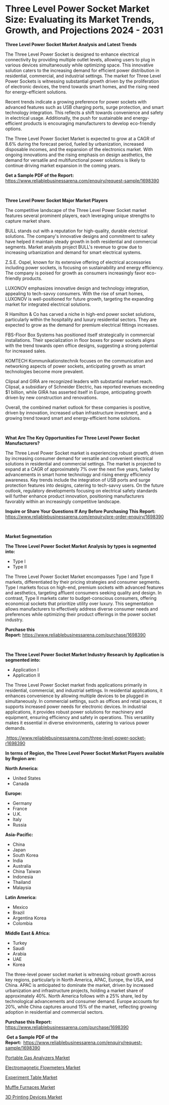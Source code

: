 <p><h1>Three Level Power Socket Market Size: Evaluating its Market Trends, Growth, and Projections 2024 - 2031</h1></p><p><strong>Three Level Power Socket Market Analysis and Latest Trends</strong></p>
<p><p>The Three Level Power Socket is designed to enhance electrical connectivity by providing multiple outlet levels, allowing users to plug in various devices simultaneously while optimizing space. This innovative solution caters to the increasing demand for efficient power distribution in residential, commercial, and industrial settings. The market for Three Level Power Sockets is witnessing substantial growth driven by the proliferation of electronic devices, the trend towards smart homes, and the rising need for energy-efficient solutions.</p><p>Recent trends indicate a growing preference for power sockets with advanced features such as USB charging ports, surge protection, and smart technology integration. This reflects a shift towards convenience and safety in electrical usage. Additionally, the push for sustainable and energy-efficient products is encouraging manufacturers to develop eco-friendly options.</p><p>The Three Level Power Socket Market is expected to grow at a CAGR of 8.6% during the forecast period, fueled by urbanization, increased disposable incomes, and the expansion of the electronics market. With ongoing innovations and the rising emphasis on design aesthetics, the demand for versatile and multifunctional power solutions is likely to continue driving market expansion in the coming years.</p></p>
<p><strong>Get a Sample PDF of the Report:&nbsp;</strong> <a href="https://www.reliablebusinessarena.com/enquiry/request-sample/1698390?utm_campaign=1740&utm_medium=2&utm_source=Github&utm_content=ia&utm_term=20102024&utm_id=three-level-power-socket">https://www.reliablebusinessarena.com/enquiry/request-sample/1698390</a></p>
<p>&nbsp;</p>
<p><strong>Three Level Power Socket Major Market Players</strong></p>
<p><p>The competitive landscape of the Three Level Power Socket market features several prominent players, each leveraging unique strengths to capture market share. </p><p>BULL stands out with a reputation for high-quality, durable electrical solutions. The company's innovative designs and commitment to safety have helped it maintain steady growth in both residential and commercial segments. Market analysts project BULL's revenue to grow due to increasing urbanization and demand for smart electrical systems.</p><p>Z.S.E. Ospel, known for its extensive offering of electrical accessories including power sockets, is focusing on sustainability and energy efficiency. The company is poised for growth as consumers increasingly favor eco-friendly products.</p><p>LUXONOV emphasizes innovative design and technology integration, appealing to tech-savvy consumers. With the rise of smart homes, LUXONOV is well-positioned for future growth, targeting the expanding market for integrated electrical solutions.</p><p>R Hamilton & Co has carved a niche in high-end power socket solutions, particularly within the hospitality and luxury residential sectors. They are expected to grow as the demand for premium electrical fittings increases.</p><p>FBS-Floor Box Systems has positioned itself strategically in commercial installations. Their specialization in floor boxes for power sockets aligns with the trend towards open office designs, suggesting a strong potential for increased sales.</p><p>KOMTECH Kommunikationstechnik focuses on the communication and networking aspects of power sockets, anticipating growth as smart technologies become more prevalent.</p><p>Clipsal and GIRA are recognized leaders with substantial market reach. Clipsal, a subsidiary of Schneider Electric, has reported revenues exceeding $1 billion, while GIRA has asserted itself in Europe, anticipating growth driven by new construction and renovations.</p><p>Overall, the combined market outlook for these companies is positive, driven by innovation, increased urban infrastructure investment, and a growing trend toward smart and energy-efficient home solutions.</p></p>
<p>&nbsp;</p>
<p><strong>What Are The Key Opportunities For Three Level Power Socket Manufacturers?</strong></p>
<p><p>The Three Level Power Socket market is experiencing robust growth, driven by increasing consumer demand for versatile and convenient electrical solutions in residential and commercial settings. The market is projected to expand at a CAGR of approximately 7% over the next five years, fueled by advancements in smart home technology and rising energy efficiency awareness. Key trends include the integration of USB ports and surge protection features into designs, catering to tech-savvy users. On the future outlook, regulatory developments focusing on electrical safety standards will further enhance product innovation, positioning manufacturers favorably within an increasingly competitive landscape.</p></p>
<p><strong>Inquire or Share Your Questions If Any Before Purchasing This Report:</strong> <a href="https://www.reliablebusinessarena.com/enquiry/pre-order-enquiry/1698390?utm_campaign=1740&utm_medium=2&utm_source=Github&utm_content=ia&utm_term=20102024&utm_id=three-level-power-socket">https://www.reliablebusinessarena.com/enquiry/pre-order-enquiry/1698390</a></p>
<p>&nbsp;</p>
<p><strong>Market Segmentation</strong></p>
<p><strong>The Three Level Power Socket Market Analysis by types is segmented into:</strong></p>
<p><ul><li>Type I</li><li>Type II</li></ul></p>
<p><p>The Three Level Power Socket Market encompasses Type I and Type II markets, differentiated by their pricing strategies and consumer segments. Type I markets focus on high-end, premium sockets with advanced features and aesthetics, targeting affluent consumers seeking quality and design. In contrast, Type II markets cater to budget-conscious consumers, offering economical sockets that prioritize utility over luxury. This segmentation allows manufacturers to effectively address diverse consumer needs and preferences while optimizing their product offerings in the power socket industry.</p></p>
<p><strong>Purchase this Report:&nbsp;</strong><a href="https://www.reliablebusinessarena.com/purchase/1698390?utm_campaign=1740&utm_medium=2&utm_source=Github&utm_content=ia&utm_term=20102024&utm_id=three-level-power-socket">https://www.reliablebusinessarena.com/purchase/1698390</a></p>
<p>&nbsp;</p>
<p><strong>The Three Level Power Socket Market Industry Research by Application is segmented into:</strong></p>
<p><ul><li>Application I</li><li>Application II</li></ul></p>
<p><p>The Three Level Power Socket market finds applications primarily in residential, commercial, and industrial settings. In residential applications, it enhances convenience by allowing multiple devices to be plugged in simultaneously. In commercial settings, such as offices and retail spaces, it supports increased power needs for electronic devices. In industrial applications, it provides robust power solutions for machinery and equipment, ensuring efficiency and safety in operations. This versatility makes it essential in diverse environments, catering to various power demands.</p></p>
<p><a href="https://www.reliablebusinessarena.com/three-level-power-socket-r1698390?utm_campaign=1740&utm_medium=2&utm_source=Github&utm_content=ia&utm_term=20102024&utm_id=three-level-power-socket">&nbsp;https://www.reliablebusinessarena.com/three-level-power-socket-r1698390</a></p>
<p><strong>In terms of Region, the Three Level Power Socket Market Players available by Region are:</strong></p>
<p>
    <p> <strong> North America: </strong>
        <ul>
            <li>United States</li>
            <li>Canada</li>
        </ul>
        </p> 
    <p> <strong> Europe: </strong>
        <ul>
            <li>Germany</li>
            <li>France</li>
            <li>U.K.</li>
            <li>Italy</li>
            <li>Russia</li>
        </ul>
        </p> 
    <p> <strong> Asia-Pacific: </strong>
        <ul>
            <li>China</li>
            <li>Japan</li>
            <li>South Korea</li>
            <li>India</li>
            <li>Australia</li>
            <li>China Taiwan</li>
            <li>Indonesia</li>
            <li>Thailand</li>
            <li>Malaysia</li>
        </ul>
        </p> 
    <p> <strong> Latin America: </strong>
        <ul>
            <li>Mexico</li>
            <li>Brazil</li>
            <li>Argentina Korea</li>
            <li>Colombia</li>
        </ul>
        </p> 
    <p> <strong> Middle East & Africa: </strong>
        <ul>
            <li>Turkey</li>
            <li>Saudi</li>
            <li>Arabia</li>
            <li>UAE</li>
            <li>Korea</li>
        </ul>
    </p>
    </p>
<p><p>The three-level power socket market is witnessing robust growth across key regions, particularly in North America, APAC, Europe, the USA, and China. APAC is anticipated to dominate the market, driven by increased urbanization and infrastructure projects, holding a market share of approximately 40%. North America follows with a 25% share, led by technological advancements and consumer demand. Europe accounts for 20%, while China captures around 15% of the market, reflecting growing adoption in residential and commercial sectors.</p></p>
<p><strong>Purchase this Report: </strong><a href="https://www.reliablebusinessarena.com/purchase/1698390?utm_campaign=1740&utm_medium=2&utm_source=Github&utm_content=ia&utm_term=20102024&utm_id=three-level-power-socket">https://www.reliablebusinessarena.com/purchase/1698390</a></p>
<p>&nbsp;<strong>Get a Sample PDF of the Report:&nbsp;&nbsp;</strong><a href="https://www.reliablebusinessarena.com/enquiry/request-sample/1698390?utm_campaign=1740&utm_medium=2&utm_source=Github&utm_content=ia&utm_term=20102024&utm_id=three-level-power-socket">https://www.reliablebusinessarena.com/enquiry/request-sample/1698390</a></p>
<p><strong></strong></p>
<p><p><a href="https://www.linkedin.com/pulse/portable-gas-analyzers-market-growth-segmentation-regional-hlygf?utm_campaign=1740&utm_medium=2&utm_source=Github&utm_content=ia&utm_term=20102024&utm_id=three-level-power-socket">Portable Gas Analyzers Market</a></p><p><a href="https://www.linkedin.com/pulse/electromagnetic-flowmeters-industry-forecast-market-shifts-strategic-d8eff?utm_campaign=1740&utm_medium=2&utm_source=Github&utm_content=ia&utm_term=20102024&utm_id=three-level-power-socket">Electromagnetic Flowmeters Market</a></p><p><a href="https://www.linkedin.com/pulse/experiment-table-market-size-growth-industry-analysis-segmentation-q2kff?utm_campaign=1740&utm_medium=2&utm_source=Github&utm_content=ia&utm_term=20102024&utm_id=three-level-power-socket">Experiment Table Market</a></p><p><a href="https://www.linkedin.com/pulse/analyzing-muffle-furnaces-market-dynamics-growth-drivers-1ouhf?utm_campaign=1740&utm_medium=2&utm_source=Github&utm_content=ia&utm_term=20102024&utm_id=three-level-power-socket">Muffle Furnaces Market</a></p><p><a href="https://www.linkedin.com/pulse/future-trends-global-3d-printing-devices-market-insights-analysis-knx7f?utm_campaign=1740&utm_medium=2&utm_source=Github&utm_content=ia&utm_term=20102024&utm_id=three-level-power-socket">3D Printing Devices Market</a></p></p>